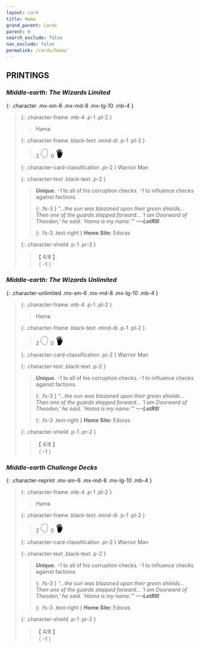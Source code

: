 ```yaml
---
layout: card
title: Hama
grand_parent: Cards
parent: H
search_exclude: false
nav_exclude: false
permalink: /cards/hama/
---
```


## PRINTINGS


### _Middle-earth: The Wizards Limited_

{: .character .mx-sm-6 .mx-md-8 .mx-lg-10 .mb-4 }
> {: .character-frame .mb-4 .p-1 .pl-2 }
> > <div class="card-mp"></div>
> > <div class="character-card-name">Hama</div>
>
> {: .character-frame .black-text .mind-di .p-1 .pl-2 }
> > 2 ![](/assets/images/mind.svg)&ensp;0 ![](/assets/images/di.svg)
>
> {: .character-card-classification .pr-2 }
> Warrior Man
>
> {: .character-text .black-text .p-2 }
> > _**Unique.**_ -1 to all of his corruption checks. -1 to influence checks against factions. 
> > 
> > {: .fs-3 } 
> > _“...the sun was blazoned upon their green shields... Then one of the guards stepped forward... 'I am Doorward of Theoden,' he said. 'Hama is my name.’”_ ***---&#65279;LotRIII***  
> > 
> > {: .fs-3 .text-right } 
> > **Home Site:** Edoras 
>
> {: .character-shield .p-1 .pr-2 }
> > <div class="card-shield">【 4/8 】</div>
> > <div class="card-corruption">〔 -1 〕</div>

### _Middle-earth: The Wizards Unlimited_

{: .character-unlimited .mx-sm-6 .mx-md-8 .mx-lg-10 .mb-4 }
> {: .character-frame .mb-4 .p-1 .pl-2 }
> > <div class="card-mp"></div>
> > <div class="character-card-name">Hama</div>
>
> {: .character-frame .black-text .mind-di .p-1 .pl-2 }
> > 2 ![](/assets/images/mind.svg)&ensp;0 ![](/assets/images/di.svg)
>
> {: .character-card-classification .pr-2 }
> Warrior Man
>
> {: .character-text .black-text .p-2 }
> > _**Unique.**_ -1 to all of his corruption checks. -1 to influence checks against factions. 
> > 
> > {: .fs-3 } 
> > _“...the sun was blazoned upon their green shields... Then one of the guards stepped forward... 'I am Doorward of Theoden,' he said. 'Hama is my name.’”_ ***---&#65279;LotRIII***  
> > 
> > {: .fs-3 .text-right } 
> > **Home Site:** Edoras 
>
> {: .character-shield .p-1 .pr-2 }
> > <div class="card-shield">【 4/8 】</div>
> > <div class="card-corruption">〔 -1 〕</div>

### _Middle-earth Challenge Decks_

{: .character-reprint .mx-sm-6 .mx-md-8 .mx-lg-10 .mb-4 }
> {: .character-frame .mb-4 .p-1 .pl-2 }
> > <div class="card-mp"></div>
> > <div class="character-card-name">Hama</div>
>
> {: .character-frame .black-text .mind-di .p-1 .pl-2 }
> > 2 ![](/assets/images/mind.svg)&ensp;0 ![](/assets/images/di.svg)
>
> {: .character-card-classification .pr-2 }
> Warrior Man
>
> {: .character-text .black-text .p-2 }
> > _**Unique.**_ -1 to all of his corruption checks. -1 to influence checks against factions. 
> > 
> > {: .fs-3 } 
> > _“...the sun was blazoned upon their green shields... Then one of the guards stepped forward... 'I am Doorward of Theoden,' he said. 'Hama is my name.’”_ ***---&#65279;LotRIII***  
> > 
> > {: .fs-3 .text-right } 
> > **Home Site:** Edoras 
>
> {: .character-shield .p-1 .pr-2 }
> > <div class="card-shield">【 4/8 】</div>
> > <div class="card-corruption">〔 -1 〕</div>
